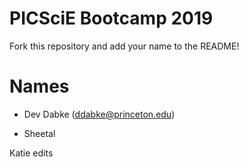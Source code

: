 # PICSciE Bootcamp 2019
Fork this repository and add your name to the README!

# Names
 - Dev Dabke (ddabke@princeton.edu)

 - Sheetal

Katie edits 
